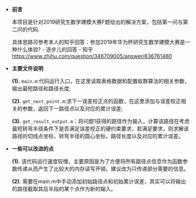 * **前言**

	本项目是针对2019研究生数学建模大赛F题给出的解决方案，包括第一问与第二问的代码.

	具体思路可参考本人的知乎回答：参加2019年华为杯研究生数学建模大赛是一种什么体验? - 逐步儿的回答 - 知乎 https://www.zhihu.com/question/346709005/answer/836761480

* **主要文件说明**

	**(1).** `main.m`:代码运行入口，在这里读取表格数据和配置蚁群算法的相关参数，输出最短路径和路径长度; 

	**(2).** `get_next_point.m`:求下一误差校正点的函数，在这里添加与误差校正相关的参数，返回下一路径点以及对应的累计误差;

	**(3).** `get_result_output.m`：将问题1获得的路径作为输入，计算该路径在考虑最短转弯半径条件下是否满足误差校正的硬约束要求，若满足要求，则求解该路径的切线点坐标，转弯半径的圆心坐标，路径长度以及对应的累计误差。

* **一些可以改进的点**

	**(1).** 该代码运行速度较慢，主要原因是为了方便将所有路径点信息作为函数参数传递从而产生了比较大的内存读写开销，建议改为只传递部分需要的信息。 

	**(2).** 需要在main.m中手动添加初始路径点和初始累计误差，其实可以将输出的路径截取其后半段的某个点作为新的输入。
